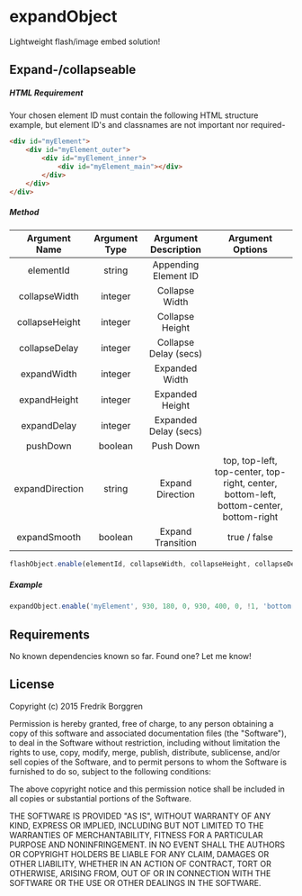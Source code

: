 # expandObject

Lightweight flash/image embed solution!

## Expand-/collapseable

##### HTML Requirement

Your chosen element ID must contain the following HTML structure example, but element ID's and classnames are not important nor required-

```html
<div id="myElement">
    <div id="myElement_outer">
        <div id="myElement_inner">
            <div id="myElement_main"></div>
        </div>
    </div>
</div>
```

##### Method

| Argument Name     | Argument Type     | Argument Description  | Argument Options      |
| :---------------: | :---------------: | :-------------------: | :-------------------: |
| elementId         | string            | Appending Element ID  |                       |
| collapseWidth     | integer           | Collapse Width        |                       |
| collapseHeight    | integer           | Collapse Height       |                       |
| collapseDelay     | integer           | Collapse Delay (secs) |                       |
| expandWidth       | integer           | Expanded Width        |                       |
| expandHeight      | integer           | Expanded Height       |                       |
| expandDelay       | integer           | Expanded Delay (secs) |                       |
| pushDown          | boolean           | Push Down             |                       |
| expandDirection   | string            | Expand Direction      | top, top-left, top-center, top-right, center, bottom-left, bottom-center, bottom-right |
| expandSmooth      | boolean           | Expand Transition     | true / false          |



```javascript
flashObject.enable(elementId, collapseWidth, collapseHeight, collapseDelay, expandWidth, expandHeight, expandDelay, pushDown, expandDirection, expandSmooth);
```

##### Example
```javascript
expandObject.enable('myElement', 930, 180, 0, 930, 400, 0, !1, 'bottom', 1);
```

## Requirements

No known dependencies known so far. Found one? Let me know!

## License

Copyright (c) 2015 Fredrik Borggren

Permission is hereby granted, free of charge, to any person obtaining a copy of this software and associated documentation files (the "Software"), to deal in the Software without restriction, including without limitation the rights to use, copy, modify, merge, publish, distribute, sublicense, and/or sell copies of the Software, and to permit persons to whom the Software is furnished to do so, subject to the following conditions:

The above copyright notice and this permission notice shall be included in all copies or substantial portions of the Software.

THE SOFTWARE IS PROVIDED "AS IS", WITHOUT WARRANTY OF ANY KIND, EXPRESS OR IMPLIED, INCLUDING BUT NOT LIMITED TO THE WARRANTIES OF MERCHANTABILITY, FITNESS FOR A PARTICULAR PURPOSE AND NONINFRINGEMENT. IN NO EVENT SHALL THE AUTHORS OR COPYRIGHT HOLDERS BE LIABLE FOR ANY CLAIM, DAMAGES OR OTHER LIABILITY, WHETHER IN AN ACTION OF CONTRACT, TORT OR OTHERWISE, ARISING FROM, OUT OF OR IN CONNECTION WITH THE SOFTWARE OR THE USE OR OTHER DEALINGS IN THE SOFTWARE.
